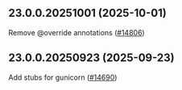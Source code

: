 ## 23.0.0.20251001 (2025-10-01)

Remove @override annotations ([#14806](https://github.com/python/typeshed/pull/14806))

## 23.0.0.20250923 (2025-09-23)

Add stubs for gunicorn ([#14690](https://github.com/python/typeshed/pull/14690))

